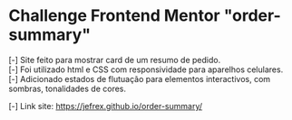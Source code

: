 # Challenge Frontend Mentor "order-summary"

[-] Site feito para mostrar card de um resumo de pedido. <br>
[-] Foi utilizado html e CSS com responsividade para aparelhos celulares. <br>
[-] Adicionado estados de flutuação para elementos interactivos, com
    sombras, tonalidades de cores. <br>

[-] Link site: https://jefrex.github.io/order-summary/

